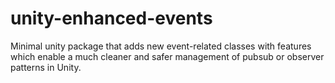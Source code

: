 # unity-enhanced-events
Minimal unity package that adds new event-related classes with features which enable a much cleaner and safer management of pubsub or observer patterns in Unity.
